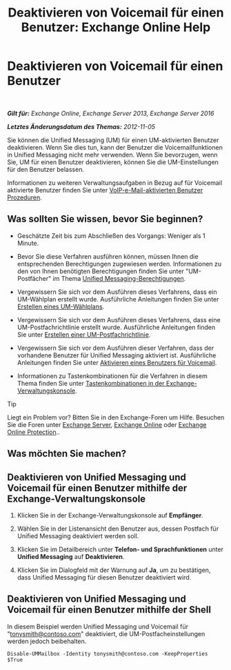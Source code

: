 ﻿---
title: 'Deaktivieren von Voicemail für einen Benutzer: Exchange Online Help'
TOCTitle: Deaktivieren von Voicemail für einen Benutzer
ms:assetid: cecc9c0d-377d-489e-9db4-d487e9c0b552
ms:mtpsurl: https://technet.microsoft.com/de-de/library/Bb124691(v=EXCHG.150)
ms:contentKeyID: 50476717
ms.date: 05/23/2018
mtps_version: v=EXCHG.150
ms.translationtype: MT
---

# Deaktivieren von Voicemail für einen Benutzer

 

_**Gilt für:** Exchange Online, Exchange Server 2013, Exchange Server 2016_

_**Letztes Änderungsdatum des Themas:** 2012-11-05_

Sie können die Unified Messaging (UM) für einen UM-aktivierten Benutzer deaktivieren. Wenn Sie dies tun, kann der Benutzer die Voicemailfunktionen in Unified Messaging nicht mehr verwenden. Wenn Sie bevorzugen, wenn Sie, UM für einen Benutzer deaktivieren, können Sie die UM-Einstellungen für den Benutzer belassen.

Informationen zu weiteren Verwaltungsaufgaben in Bezug auf für Voicemail aktivierte Benutzer finden Sie unter [VoIP-e-Mail-aktivierten Benutzer Prozeduren](https://technet.microsoft.com/de-de/library/JJ835776(v=EXCHG.150)).

## Was sollten Sie wissen, bevor Sie beginnen?

  - Geschätzte Zeit bis zum Abschließen des Vorgangs: Weniger als 1 Minute.

  - Bevor Sie diese Verfahren ausführen können, müssen Ihnen die entsprechenden Berechtigungen zugewiesen werden. Informationen zu den von Ihnen benötigten Berechtigungen finden Sie unter "UM-Postfächer" im Thema [Unified Messaging-Berechtigungen](unified-messaging-permissions-exchange-2013-help.md).

  - Vergewissern Sie sich vor dem Ausführen dieses Verfahrens, dass ein UM-Wählplan erstellt wurde. Ausführliche Anleitungen finden Sie unter [Erstellen eines UM-Wählplans](https://technet.microsoft.com/de-de/library/Bb123819(v=EXCHG.150)).

  - Vergewissern Sie sich vor dem Ausführen dieses Verfahrens, dass eine UM-Postfachrichtlinie erstellt wurde. Ausführliche Anleitungen finden Sie unter [Erstellen einer UM-Postfachrichtlinie](https://technet.microsoft.com/de-de/library/Bb123510(v=EXCHG.150)).

  - Vergewissern Sie sich vor dem Ausführen dieser Verfahren, dass der vorhandene Benutzer für Unified Messaging aktiviert ist. Ausführliche Anleitungen finden Sie unter [Aktivieren eines Benutzers für Voicemail](https://technet.microsoft.com/de-de/library/Bb124147(v=EXCHG.150)).

  - Informationen zu Tastenkombinationen für die Verfahren in diesem Thema finden Sie unter [Tastenkombinationen in der Exchange-Verwaltungskonsole](keyboard-shortcuts-in-the-exchange-admin-center-exchange-online-protection-help.md).


> [!TIP]
> Liegt ein Problem vor? Bitten Sie in den Exchange-Foren um Hilfe. Besuchen Sie die Foren unter <A href="https://go.microsoft.com/fwlink/p/?linkid=60612">Exchange Server</A>, <A href="https://go.microsoft.com/fwlink/p/?linkid=267542">Exchange Online</A> oder <A href="https://go.microsoft.com/fwlink/p/?linkid=285351">Exchange Online Protection</A>..



## Was möchten Sie machen?

## Deaktivieren von Unified Messaging und Voicemail für einen Benutzer mithilfe der Exchange-Verwaltungskonsole

1.  Klicken Sie in der Exchange-Verwaltungskonsole auf **Empfänger**.

2.  Wählen Sie in der Listenansicht den Benutzer aus, dessen Postfach für Unified Messaging deaktiviert werden soll.

3.  Klicken Sie im Detailbereich unter **Telefon- und Sprachfunktionen** unter **Unified Messaging** auf **Deaktivieren**.

4.  Klicken Sie im Dialogfeld mit der Warnung auf **Ja**, um zu bestätigen, dass Unified Messaging für diesen Benutzer deaktiviert wird.

## Deaktivieren von Unified Messaging und Voicemail für einen Benutzer mithilfe der Shell

In diesem Beispiel werden Unified Messaging und Voicemail für "tonysmith@contoso.com" deaktiviert, die UM-Postfacheinstellungen werden jedoch beibehalten.

    Disable-UMMailbox -Identity tonysmith@contoso.com -KeepProperties $True


